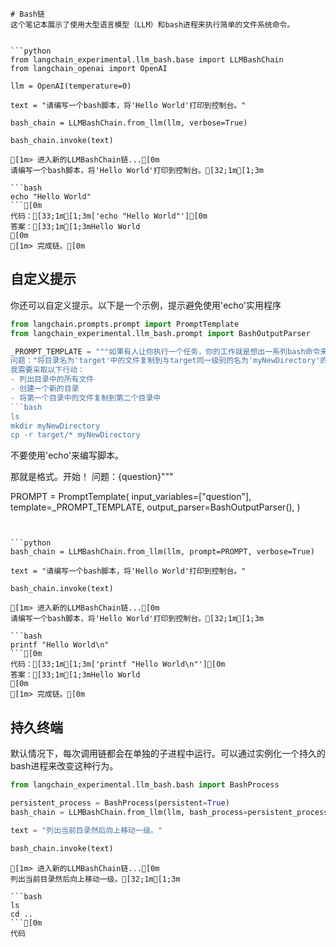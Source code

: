 ```
# Bash链
这个笔记本展示了使用大型语言模型（LLM）和bash进程来执行简单的文件系统命令。


```python
from langchain_experimental.llm_bash.base import LLMBashChain
from langchain_openai import OpenAI

llm = OpenAI(temperature=0)

text = "请编写一个bash脚本，将'Hello World'打印到控制台。"

bash_chain = LLMBashChain.from_llm(llm, verbose=True)

bash_chain.invoke(text)
```

    
    
    [1m> 进入新的LLMBashChain链...[0m
    请编写一个bash脚本，将'Hello World'打印到控制台。[32;1m[1;3m
    
    ```bash
    echo "Hello World"
    ```[0m
    代码：[33;1m[1;3m['echo "Hello World"'][0m
    答案：[33;1m[1;3mHello World
    [0m
    [1m> 完成链。[0m



## 自定义提示
你还可以自定义提示。以下是一个示例，提示避免使用'echo'实用程序


```python
from langchain.prompts.prompt import PromptTemplate
from langchain_experimental.llm_bash.prompt import BashOutputParser

_PROMPT_TEMPLATE = """如果有人让你执行一个任务，你的工作就是想出一系列bash命令来完成任务。不需要在答案中加上"#!/bin/bash"。确保一步一步地推理，使用这个格式：
问题："将目录名为'target'中的文件复制到与target同一级别的名为'myNewDirectory'的新目录中"
我需要采取以下行动：
- 列出目录中的所有文件
- 创建一个新的目录
- 将第一个目录中的文件复制到第二个目录中
```bash
ls
mkdir myNewDirectory
cp -r target/* myNewDirectory
```

不要使用'echo'来编写脚本。

那就是格式。开始！
问题：{question}"""

PROMPT = PromptTemplate(
    input_variables=["question"],
    template=_PROMPT_TEMPLATE,
    output_parser=BashOutputParser(),
)
```


```python
bash_chain = LLMBashChain.from_llm(llm, prompt=PROMPT, verbose=True)

text = "请编写一个bash脚本，将'Hello World'打印到控制台。"

bash_chain.invoke(text)
```

    
    
    [1m> 进入新的LLMBashChain链...[0m
    请编写一个bash脚本，将'Hello World'打印到控制台。[32;1m[1;3m
    
    ```bash
    printf "Hello World\n"
    ```[0m
    代码：[33;1m[1;3m['printf "Hello World\n"'][0m
    答案：[33;1m[1;3mHello World
    [0m
    [1m> 完成链。[0m



## 持久终端

默认情况下，每次调用链都会在单独的子进程中运行。可以通过实例化一个持久的bash进程来改变这种行为。


```python
from langchain_experimental.llm_bash.bash import BashProcess

persistent_process = BashProcess(persistent=True)
bash_chain = LLMBashChain.from_llm(llm, bash_process=persistent_process, verbose=True)

text = "列出当前目录然后向上移动一级。"

bash_chain.invoke(text)
```

    
    
    [1m> 进入新的LLMBashChain链...[0m
    列出当前目录然后向上移动一级。[32;1m[1;3m
    
    ```bash
    ls
    cd ..
    ```[0m
    代码